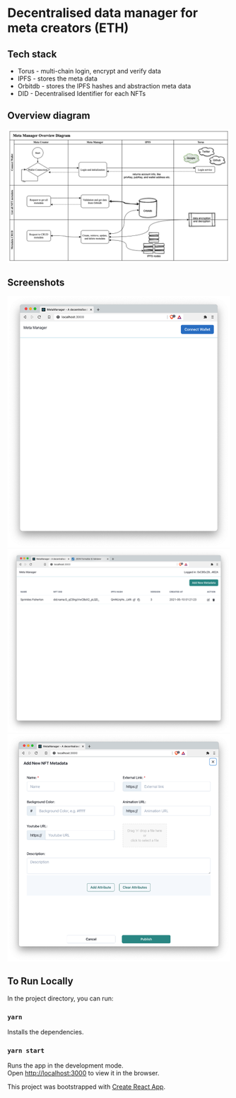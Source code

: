 # Decentralised data manager for meta creators (ETH)

## Tech stack

* Torus - multi-chain login, encrypt and verify data
* IPFS - stores the meta data
* Orbitdb - stores the IPFS hashes and abstraction meta data
* DID - Decentralised Identifier for each NFTs


## Overview diagram

<img src="images/overview-diagram.png" />


## Screenshots

<img src="images/landing-page.png" />

<img src="images/meta-list.png" />

<img src="images/create-metadata.png" />


## To Run Locally

In the project directory, you can run:

### `yarn`

Installs the dependencies.

### `yarn start`

Runs the app in the development mode.\
Open [http://localhost:3000](http://localhost:3000) to view it in the browser.

This project was bootstrapped with [Create React App](https://github.com/facebook/create-react-app).
